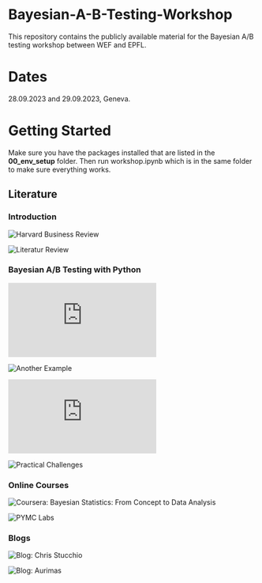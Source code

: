 # Bayesian-A-B-Testing-Workshop

This repository contains the publicly available material for the Bayesian A/B testing workshop between WEF and EPFL.

# Dates

28.09.2023 and 29.09.2023, Geneva.

# Getting Started

Make sure you have the packages installed that are listed in the **00_env_setup** folder. Then run workshop.ipynb which is in the same folder to make sure everything works.

## Literature

### Introduction

![Harvard Business Review](https://hbr.org/2017/06/a-refresher-on-ab-testing)

![Literatur Review](https://aurimas.eu/blog/2023/01/getting-to-decisions-faster-in-a-b-tests-part-1-literature-review/?utm_campaign=Data_Elixir&utm_source=Data_Elixir_423)

### Bayesian A/B Testing with Python

![PYMC](https://www.pymc.io/projects/examples/en/latest/case_studies/bayesian_ab_testing_introduction.html)

![Another Example](http://www.claudiobellei.com/2017/11/02/bayesian-AB-testing/)

![Bayesian A/B Testing at VWO](https://vwo.com/downloads/VWO_SmartStats_technical_whitepaper.pdf)


![Practical Challenges](https://aurimas.eu/blog/2023/02/getting-faster-to-decisions-in-a-b-tests-part-2-misinterpretations-and-practical-challenges-of-classical-hypothesis-testing/)

### Online Courses

![Coursera: Bayesian Statistics: From Concept to Data Analysis](https://www.coursera.org/learn/bayesian-statistics)

![PYMC Labs](https://www.youtube.com/@PyMCLabs)

### Blogs

![Blog: Chris Stucchio](https://www.chrisstucchio.com)

![Blog: Aurimas](https://aurimas.eu/blog/)

